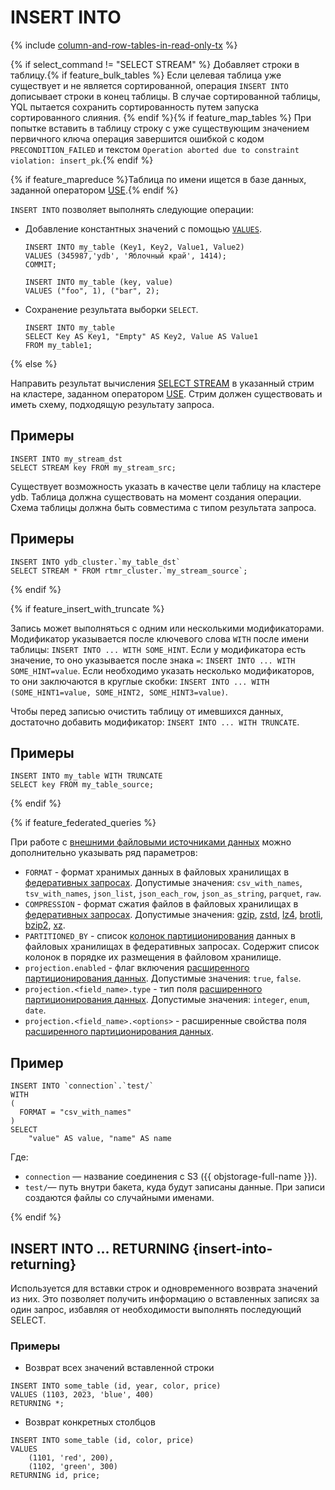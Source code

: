 # INSERT INTO

{% include [column-and-row-tables-in-read-only-tx](../_includes/limitation-column-row-in-read-only-tx-warn.md) %}

{% if select_command != "SELECT STREAM" %}
Добавляет строки в таблицу.{% if feature_bulk_tables %} Если целевая таблица уже существует и не является сортированной, операция `INSERT INTO` дописывает строки в конец таблицы. В случае сортированной таблицы, YQL пытается сохранить сортированность путем запуска сортированного слияния. {% endif %}{% if feature_map_tables %} При попытке вставить в таблицу строку с уже существующим значением первичного ключа операция завершится ошибкой с кодом `PRECONDITION_FAILED` и текстом `Operation aborted due to constraint violation: insert_pk`.{% endif %}

{% if feature_mapreduce %}Таблица по имени ищется в базе данных, заданной оператором [USE](use.md).{% endif %}

`INSERT INTO` позволяет выполнять следующие операции:

* Добавление константных значений с помощью [`VALUES`](values.md).

  ```yql
  INSERT INTO my_table (Key1, Key2, Value1, Value2)
  VALUES (345987,'ydb', 'Яблочный край', 1414);
  COMMIT;
  ```

  ```yql
  INSERT INTO my_table (key, value)
  VALUES ("foo", 1), ("bar", 2);
  ```

* Сохранение результата выборки `SELECT`.

  ```yql
  INSERT INTO my_table
  SELECT Key AS Key1, "Empty" AS Key2, Value AS Value1
  FROM my_table1;
  ```

{% else %}

Направить результат вычисления [SELECT STREAM](select_stream.md) в указанный стрим на кластере, заданном оператором [USE](use.md). Стрим должен существовать и иметь схему, подходящую результату запроса.

## Примеры

```yql
INSERT INTO my_stream_dst
SELECT STREAM key FROM my_stream_src;
```

Существует возможность указать в качестве цели таблицу на кластере ydb. Таблица должна существовать на момент создания операции. Схема таблицы должна быть совместима с типом результата запроса.

## Примеры

```yql
INSERT INTO ydb_cluster.`my_table_dst`
SELECT STREAM * FROM rtmr_cluster.`my_stream_source`;
```

{% endif %}


{% if feature_insert_with_truncate %}

Запись может выполняться с одним или несколькими модификаторами. Модификатор указывается после ключевого слова `WITH` после имени таблицы: `INSERT INTO ... WITH SOME_HINT`.
Если у модификатора есть значение, то оно указывается после знака `=`: `INSERT INTO ... WITH SOME_HINT=value`.
Если необходимо указать несколько модификаторов, то они заключаются в круглые скобки: `INSERT INTO ... WITH (SOME_HINT1=value, SOME_HINT2, SOME_HINT3=value)`.

Чтобы перед записью очистить таблицу от имевшихся данных, достаточно добавить модификатор: `INSERT INTO ... WITH TRUNCATE`.

## Примеры

```yql
INSERT INTO my_table WITH TRUNCATE
SELECT key FROM my_table_source;
```

{% endif %}


{% if feature_federated_queries %}

При работе с [внешними файловыми источниками данных](../../../concepts/datamodel/external_data_source.md) можно дополнительно указывать ряд параметров:

* `FORMAT` - формат хранимых данных в файловых хранилищах в [федеративных запросах](../../../concepts/federated_query/s3/formats.md). Допустимые значения: `csv_with_names`, `tsv_with_names`, `json_list`, `json_each_row`, `json_as_string`, `parquet`, `raw`.
* `COMPRESSION` - формат сжатия файлов в файловых хранилищах в [федеративных запросах](../../../concepts/federated_query/s3/partition_projection). Допустимые значения: [gzip](https://ru.wikipedia.org/wiki/Gzip), [zstd](https://ru.wikipedia.org/wiki/Zstandard), [lz4](https://ru.wikipedia.org/wiki/LZ4), [brotli](https://ru.wikipedia.org/wiki/Brotli), [bzip2](https://ru.wikipedia.org/wiki/Bzip2), [xz](https://ru.wikipedia.org/wiki/XZ).
* `PARTITIONED_BY` - список [колонок партиционирования](../../../concepts/federated_query/s3/partitioning.md) данных в файловых хранилищах в федеративных запросах. Содержит список колонок в порядке их размещения в файловом хранилище.
* `projection.enabled` - флаг включения [расширенного партиционирования данных](../../../concepts/federated_query/s3/partition_projection.md). Допустимые значения: `true`, `false`.
* `projection.<field_name>.type` - тип поля [расширенного партиционирования данных](../../../concepts/federated_query/s3/partition_projection.md). Допустимые значения: `integer`, `enum`, `date`.
* `projection.<field_name>.<options>` - расширенные свойства поля [расширенного партиционирования данных](../../../concepts/federated_query/s3/partition_projection.md).


## Пример

```yql
INSERT INTO `connection`.`test/`
WITH
(
  FORMAT = "csv_with_names"
)
SELECT
    "value" AS value, "name" AS name
```

Где:

* `connection` — название соединения с S3 ({{ objstorage-full-name }}).
* `test/`— путь внутри бакета, куда будут записаны данные. При записи создаются файлы со случайными именами.

{% endif %}

## INSERT INTO ... RETURNING {insert-into-returning}
 
Используется для вставки строк и одновременного возврата значений из них. Это позволяет получить информацию о вставленных записях за один запрос, избавляя от необходимости выполнять последующий SELECT.

### Примеры

* Возврат всех значений вставленной строки

```yql
INSERT INTO some_table (id, year, color, price)
VALUES (1103, 2023, 'blue', 400)
RETURNING *;
```

* Возврат конкретных столбцов

```yql
INSERT INTO some_table (id, color, price)
VALUES 
    (1101, 'red', 200),
    (1102, 'green', 300)
RETURNING id, price;
```

